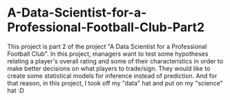 # A-Data-Scientist-for-a-Professional-Football-Club-Part2
This project is part 2 of the project  "A Data Scientist for a Professional Football Club". In this project, managers want to test some hypotheses relating a player's overall rating and some of their characteristics in order to make better decisions on what players to trade/sign. They would like to create some statistical models for inference instead of prediction. And for that reason, in this project, I took off my "data" hat and put on my "science" hat :D
